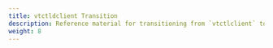 ```yaml
---
title: vtctldclient Transition
description: Reference material for transitioning from `vtctlclient` to `vtctldclient`
weight: 8
---
```


